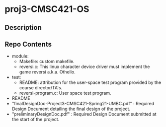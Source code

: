 # proj3-CMSC421-OS
## Description
## Repo Contents
- module:<br>
    - Makefile: custom makefile.<br>
    - reversi.c: This linux character device driver must implement the game reversi a.k.a. Othello.<br>
- test:<br>
    - README: attribution for the user-space test program provided by the course director/TA's.<br>
    - reversi-program.c: User space test program.<br>
- README<br>
- "finalDesignDoc-Project3-CMSC421-Spring21-UMBC.pdf" : Required Design Document detailing the final design of the project.<br>
- "preliminaryDesignDoc.pdf" : Required Design Document submitted at the start of the project. <br>
